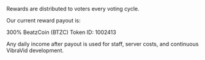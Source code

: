 Rewards are distributed to voters every voting cycle.

Our current reward payout is:

300% BeatzCoin (BTZC) Token ID: 1002413

Any daily income after payout is used for staff, server costs, and continuous VibraVid development.
